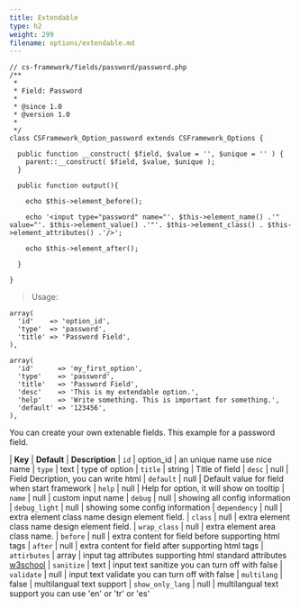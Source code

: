 ```yaml
---
title: Extendable
type: h2
weight: 299
filename: options/extendable.md
---
```


```php?start_inline=1
// cs-framework/fields/password/password.php
/**
 *
 * Field: Password
 *
 * @since 1.0
 * @version 1.0
 *
 */
class CSFramework_Option_password extends CSFramework_Options {

  public function __construct( $field, $value = '', $unique = '' ) {
    parent::__construct( $field, $value, $unique );
  }

  public function output(){

    echo $this->element_before();

    echo '<input type="password" name="'. $this->element_name() .'" value="'. $this->element_value() .'"'. $this->element_class() . $this->element_attributes() .'/>';

    echo $this->element_after();

  }

}
```

> Usage:

```php?start_inline=1
array(
  'id'    => 'option_id',
  'type'  => 'password',
  'title' => 'Password Field',
),
```

```php?start_inline=1
array(
  'id'      => 'my_first_option',
  'type'    => 'password',
  'title'   => 'Password Field',
  'desc'    => 'This is my extendable option.',
  'help'    => 'Write something. This is important for something.',
  'default' => '123456',
),
```

You can create your own extenable fields. This example for a password field.

| **Key**          | **Default** | **Description**
| `id`             | option_id   | an unique name use nice name
| `type`           | text        | type of option
| `title`          | string      | Title of field
| `desc`           | null        | Field Decription, you can write html
| `default`        | null        | Default value for field when start framework
| `help`           | null        | Help for option, it will show on tooltip
| `name`           | null        | custom input name
| `debug`          | null        | showing all config information
| `debug_light`    | null        | showing some config information
| `dependency`     | null        | extra element class name design element field.
| `class`          | null        | extra element class name design element field.
| `wrap_class`     | null        | extra element area class name.
| `before`         | null        | extra content for field before supporting html tags
| `after`          | null        | extra content for field after supporting html tags
| `attirbutes`     | array       | input tag attributes supporting html standard attributes [w3school](http://www.w3schools.com/tags/tag_input.asp)
| `sanitize`       | text        | input text sanitize you can turn off with false
| `validate`       | null        | input text validate you can turn off with false
| `multilang`      | false       | multilangual text support
| `show_only_lang` | null        | multilangual text support you can use 'en' or 'tr' or 'es'
